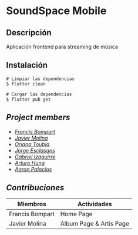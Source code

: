# SoundSpace Mobile

## Descripción
Aplicación frontend para streaming de música

## Instalación
```
# Limpiar las dependencias
$ flutter clean

# Cargar las dependencias
$ flutter pub get
```
##  <i>Project members <i>

- [Francis Bompart](https://github.com/fransbompart)
- [Javier Molina](https://github.com/jav1212)
- [Oriana Toubia](https://github.com/ovtoubia)
- [Jorge Esclasans](https://github.com/Jstarturo)
- [Gabriel Izaguirre](https://github.com/IzaeI)
- [Arturo Hung](https://github.com/ahungm)
- [Aaron Palacios](https://github.com/APalaciosQ)

## Contribuciones

| Miembros | Actividades |
| -------- | -------- |
| Francis Bompart   | Home Page |
| Javier Molina   | Album Page & Artis Page |